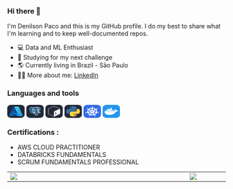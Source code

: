 ### Hi there 👋

I'm Denilson Paco and this is my GitHub profile. I do my best to share what I'm learning and to keep well-documented repos.
- 💻  Data and ML Enthusiast
- 🏢  Studying for my next challenge
- 🌎  Currently living in Brazil - São Paulo
- 👩‍💻  More about me: 
        [LinkedIn](https://www.linkedin.com/in/denilson-paco-24b629181/)
        

 

### Languages and tools
<div style="display: inline_block">
  <img align="center" alt="Rafa-Js" height="30" width="40" src="https://github.com/tandpfun/skill-icons/blob/main/icons/Azure-Dark.svg">
  <img align="center" alt="Rafa-Ts" height="30" width="40" src="https://github.com/tandpfun/skill-icons/blob/main/icons/PostgreSQL-Dark.svg">
  <img align="center" alt="Rafa-React" height="30" width="40" src="https://github.com/tandpfun/skill-icons/blob/main/icons/Bash-Dark.svg">
  <img align="center" alt="Rafa-HTML" height="30" width="40" src="https://github.com/tandpfun/skill-icons/blob/main/icons/Python-Dark.svg">
  <img align="center" alt="Rafa-CSS" height="30" width="40" src="https://github.com/tandpfun/skill-icons/blob/main/icons/Kubernetes.svg">
  <img align="center" alt="Rafa-Python" height="30" width="40" src="https://github.com/tandpfun/skill-icons/blob/main/icons/Docker.svg">
</div>

### Certifications :

- AWS CLOUD PRACTITIONER
- DATABRICKS FUNDAMENTALS
- SCRUM FUNDAMENTALS PROFESSIONAL 
<center>
<table>
    <tr>
        <td><img width="400px" align="left" src="https://github-readme-stats-sigma-five.vercel.app/api?username=DenilsonPaco98&theme=vue&count_private=true"/></td>
        <td><img width="400px" align="left" src="https://github-readme-stats-sigma-five.vercel.app/api/top-langs/?username=DenilsonPaco98&hide=html&layout=compact&theme=vue&count_private=true" /></td>
    </tr>   
</table>
</center>
